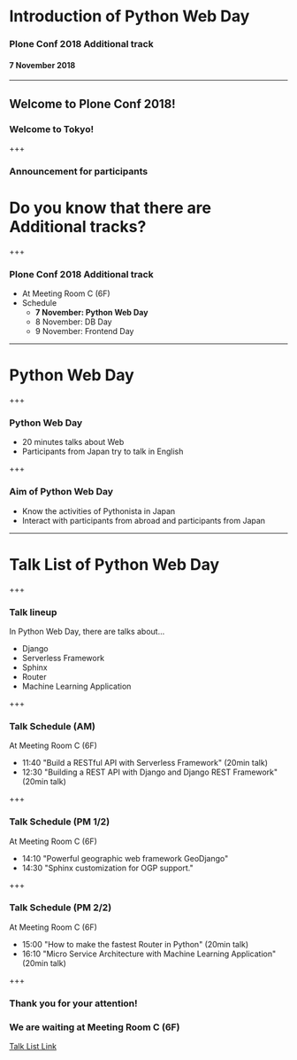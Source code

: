 # Introduction of Python Web Day
### Plone Conf 2018 Additional track
#### 7 November 2018

---

## Welcome to Plone Conf 2018!
### Welcome to Tokyo!

+++

### Announcement for participants

# Do you know that there are Additional tracks?

+++

### Plone Conf 2018 Additional track

- At Meeting Room C (6F)
- Schedule
  - **7 November: Python Web Day**
  - 8 November: DB Day
  - 9 November: Frontend Day

---

# Python Web Day

+++

### Python Web Day

- 20 minutes talks about Web
- Participants from Japan try to talk in English

+++

### Aim of Python Web Day

- Know the activities of Pythonista in Japan
- Interact with participants from abroad and participants from Japan

---

# Talk List of Python Web Day

+++

### Talk lineup

In Python Web Day, there are talks about...

- Django
- Serverless Framework
- Sphinx
- Router
- Machine Learning Application

+++

### Talk Schedule (AM)

At Meeting Room C (6F)

- 11:40 "Build a RESTful API with Serverless Framework" (20min talk)
- 12:30 "Building a REST API with Django and Django REST Framework" (20min talk)

+++

### Talk Schedule (PM 1/2)

At Meeting Room C (6F)

- 14:10 "Powerful geographic web framework GeoDjango"
- 14:30 "Sphinx customization for OGP support."

+++

### Talk Schedule (PM 2/2)

At Meeting Room C (6F)

- 15:00 "How to make the fastest Router in Python" (20min talk)
- 16:10 "Micro Service Architecture with Machine Learning Application" (20min talk)

+++

### Thank you for your attention!
### We are waiting at Meeting Room C (6F)
[Talk List Link](https://docs.google.com/spreadsheets/d/e/2PACX-1vTFKayI7BnpYsNnBvbwr38CA-9D_jZwlOFE_716k6MGDoRTRbB5kTVg8HSKlw22hPX1_F1qH8_y6eE5/pubhtml)
